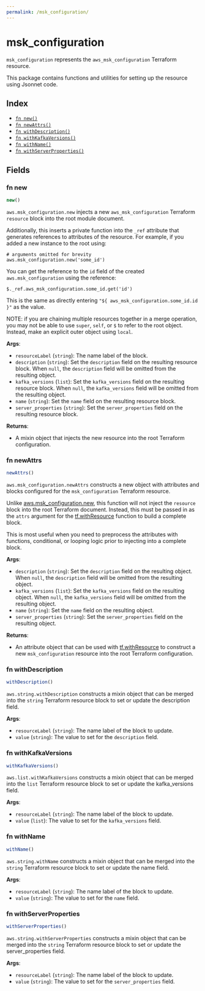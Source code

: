 ```yaml
---
permalink: /msk_configuration/
---
```


# msk_configuration

`msk_configuration` represents the `aws_msk_configuration` Terraform resource.



This package contains functions and utilities for setting up the resource using Jsonnet code.


## Index

* [`fn new()`](#fn-new)
* [`fn newAttrs()`](#fn-newattrs)
* [`fn withDescription()`](#fn-withdescription)
* [`fn withKafkaVersions()`](#fn-withkafkaversions)
* [`fn withName()`](#fn-withname)
* [`fn withServerProperties()`](#fn-withserverproperties)

## Fields

### fn new

```ts
new()
```


`aws.msk_configuration.new` injects a new `aws_msk_configuration` Terraform `resource`
block into the root module document.

Additionally, this inserts a private function into the `_ref` attribute that generates references to attributes of the
resource. For example, if you added a new instance to the root using:

    # arguments omitted for brevity
    aws.msk_configuration.new('some_id')

You can get the reference to the `id` field of the created `aws.msk_configuration` using the reference:

    $._ref.aws_msk_configuration.some_id.get('id')

This is the same as directly entering `"${ aws_msk_configuration.some_id.id }"` as the value.

NOTE: if you are chaining multiple resources together in a merge operation, you may not be able to use `super`, `self`,
or `$` to refer to the root object. Instead, make an explicit outer object using `local`.

**Args**:
  - `resourceLabel` (`string`): The name label of the block.
  - `description` (`string`): Set the `description` field on the resulting resource block. When `null`, the `description` field will be omitted from the resulting object.
  - `kafka_versions` (`list`): Set the `kafka_versions` field on the resulting resource block. When `null`, the `kafka_versions` field will be omitted from the resulting object.
  - `name` (`string`): Set the `name` field on the resulting resource block.
  - `server_properties` (`string`): Set the `server_properties` field on the resulting resource block.

**Returns**:
- A mixin object that injects the new resource into the root Terraform configuration.


### fn newAttrs

```ts
newAttrs()
```


`aws.msk_configuration.newAttrs` constructs a new object with attributes and blocks configured for the `msk_configuration`
Terraform resource.

Unlike [aws.msk_configuration.new](#fn-new), this function will not inject the `resource`
block into the root Terraform document. Instead, this must be passed in as the `attrs` argument for the
[tf.withResource](https://github.com/tf-libsonnet/core/tree/main/docs#fn-withresource) function to build a complete block.

This is most useful when you need to preprocess the attributes with functions, conditional, or looping logic prior to
injecting into a complete block.

**Args**:
  - `description` (`string`): Set the `description` field on the resulting object. When `null`, the `description` field will be omitted from the resulting object.
  - `kafka_versions` (`list`): Set the `kafka_versions` field on the resulting object. When `null`, the `kafka_versions` field will be omitted from the resulting object.
  - `name` (`string`): Set the `name` field on the resulting object.
  - `server_properties` (`string`): Set the `server_properties` field on the resulting object.

**Returns**:
  - An attribute object that can be used with [tf.withResource](https://github.com/tf-libsonnet/core/tree/main/docs#fn-withresource) to construct a new `msk_configuration` resource into the root Terraform configuration.


### fn withDescription

```ts
withDescription()
```

`aws.string.withDescription` constructs a mixin object that can be merged into the `string`
Terraform resource block to set or update the description field.



**Args**:
  - `resourceLabel` (`string`): The name label of the block to update.
  - `value` (`string`): The value to set for the `description` field.


### fn withKafkaVersions

```ts
withKafkaVersions()
```

`aws.list.withKafkaVersions` constructs a mixin object that can be merged into the `list`
Terraform resource block to set or update the kafka_versions field.



**Args**:
  - `resourceLabel` (`string`): The name label of the block to update.
  - `value` (`list`): The value to set for the `kafka_versions` field.


### fn withName

```ts
withName()
```

`aws.string.withName` constructs a mixin object that can be merged into the `string`
Terraform resource block to set or update the name field.



**Args**:
  - `resourceLabel` (`string`): The name label of the block to update.
  - `value` (`string`): The value to set for the `name` field.


### fn withServerProperties

```ts
withServerProperties()
```

`aws.string.withServerProperties` constructs a mixin object that can be merged into the `string`
Terraform resource block to set or update the server_properties field.



**Args**:
  - `resourceLabel` (`string`): The name label of the block to update.
  - `value` (`string`): The value to set for the `server_properties` field.
